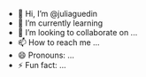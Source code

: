 - 👋 Hi, I’m @juliaguedin
- 🌱 I’m currently learning 
- 💞️ I’m looking to collaborate on ...
- 📫 How to reach me ...
- 😄 Pronouns: ...
- ⚡ Fun fact: ...

<!---
juliaguedin/juliaguedin is a ✨ special ✨ repository because its `README.md` (this file) appears on your GitHub profile.
You can click the Preview link to take a look at your changes.
--->
